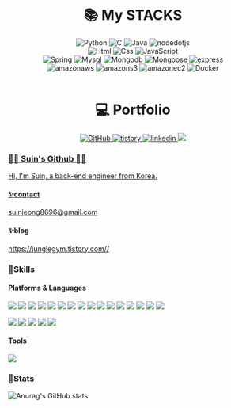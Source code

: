 
<div align=center><h1>📚 My STACKS</h1></div>

<div align=center> 
<img alt="Python" src ="https://img.shields.io/badge/Python-3776AB.svg?&style=for-the-badge&logo=Python&logoColor=white"/> <img alt="C" src="https://img.shields.io/badge/C-A8B9CC.svg?style=for-the-badge&logo=C&logoColor=white"> <img alt="Java" src="https://img.shields.io/badge/java-007396?style=for-the-badge&logo=java&logoColor=white"> <img alt="nodedotjs" src ="https://img.shields.io/badge/node.js-339933.svg?&style=for-the-badge&logo=nodedotjs&logoColor=white"/> <br>
<img alt="Html" src ="https://img.shields.io/badge/HTML5-E34F26.svg?&style=for-the-badge&logo=HTML5&logoColor=white"/> <img alt="Css" src ="https://img.shields.io/badge/CSS-1572B6.svg?&style=for-the-badge&logo=CSS3&logoColor=white"/> <img alt="JavaScript" src ="https://img.shields.io/badge/JavaScriipt-F7DF1E.svg?&style=for-the-badge&logo=JavaScript&logoColor=black"/>  <br>
<img alt="Spring" src ="https://img.shields.io/badge/Spring-6DB33F.svg?&style=for-the-badge&logo=Spring&logoColor=white"/> <img alt="Mysql" src ="https://img.shields.io/badge/Mysql-4479A1.svg?&style=for-the-badge&logo=Mysql&logoColor=white"/> <img alt="Mongodb" src ="https://img.shields.io/badge/Mongodb-47A248.svg?&style=for-the-badge&logo=Mongodb&logoColor=white"/> <img alt="Mongoose" src ="https://img.shields.io/badge/Mongoose-880000.svg?&style=for-the-badge&logo=Mongoose&logoColor=white"/> <img alt="express" src="https://img.shields.io/badge/express-000000?style=for-the-badge&logo=express&logoColor=white"> <br> 
<img alt="amazonaws" src ="https://img.shields.io/badge/amazon aws-232F3E.svg?&style=for-the-badge&logo=amazonaws&logoColor=white"/> <img alt="amazons3" src ="https://img.shields.io/badge/amazon s3-569A31.svg?&style=for-the-badge&logo=amazons3&logoColor=white"/> <img alt="amazonec2" src ="https://img.shields.io/badge/amazon ec2-FF9900.svg?&style=for-the-badge&logo=amazonec2&logoColor=white"/> <img alt="Docker" src ="https://img.shields.io/badge/Docker-2496ED.svg?&style=for-the-badge&logo=Docker&logoColor=white"/> 
  <br> <br>
</div>

<div align=center><h1>💻 Portfolio </h1></div>
<div align=center> 
<a href = "https://github.com/suin524"><img alt="GitHub" src ="https://img.shields.io/badge/GitHub-181717.svg?&style=for-the-badge&logo=GitHub&logoColor=white"/>
<a href = "https://junglegym.tistory.com/"><img alt="tistory" src ="https://img.shields.io/badge/tistory-white.svg?&style=for-the-badge"/>
<a href = "https://www.linkedin.com/in/suin-jeong/"><img alt="linkedin" src ="https://img.shields.io/badge/Linkedin-0A66C2.svg?&style=for-the-badge&logo=linkedin&logoColor=white"/>
<a href="https://programmers.co.kr/events/sv_bootcamp_2023?fbclid=IwAR33UmZytwrrdmzlAtjVQZwfddHSACY2Dz4K5v_Rt3hg7gIiiMzA1zIUZoQ" target="_blank"> <img src="https://img.shields.io/badge/programmers-0B2343?style=for-the-badge&logo=programmers&logoColor=white"/>
</div>

### 👩‍💻 Suin's Github 👩‍💻

Hi, I'm Suin, a back-end engineer from Korea.
<!--
**suin524/suin524** is a ✨ _special_ ✨ repository because its `README.md` (this file) appears on your GitHub profile.

Here are some ideas to get you started:

- 🔭 I’m currently working on ...
- 🌱 I’m currently learning ...
- 👯 I’m looking to collaborate on ...
- 🤔 I’m looking for help with ...
- 💬 Ask me about ...
- 📫 How to reach me: ...
- 😄 Pronouns: ...
- ⚡ Fun fact: ...
-->
#### ✨contact 
suinjeong8696@gmail.com  

#### ✨blog  
https://junglegym.tistory.com//  

### 🌈Skills
#### Platforms & Languages
<img src ="https://img.shields.io/badge/Python-3776AB?&style=for-the-badge&logo=Python&logoColor=white"/> <img src="https://img.shields.io/badge/C-A8B9CC.svg?style=for-the-badge&logo=C&logoColor=white"> <img src="https://img.shields.io/badge/java-007396?style=for-the-badge&logo=java&logoColor=white"> <img src ="https://img.shields.io/badge/node.js-339933.svg?&style=for-the-badge&logo=nodedotjs&logoColor=white"/> <img src ="https://img.shields.io/badge/HTML5-E34F26.svg?&style=for-the-badge&logo=HTML5&logoColor=white"/> <img src ="https://img.shields.io/badge/CSS-1572B6.svg?&style=for-the-badge&logo=CSS3&logoColor=white"/> <img src ="https://img.shields.io/badge/JavaScriipt-F7DF1E.svg?&style=for-the-badge&logo=JavaScript&logoColor=black"/> <img src ="https://img.shields.io/badge/Spring-6DB33F.svg?&style=for-the-badge&logo=Spring&logoColor=white"/> <img src ="https://img.shields.io/badge/Mysql-4479A1.svg?&style=for-the-badge&logo=Mysql&logoColor=white"/> <img src ="https://img.shields.io/badge/Mongodb-47A248.svg?&style=for-the-badge&logo=Mongodb&logoColor=white"/> <img src ="https://img.shields.io/badge/Mongoose-880000.svg?&style=for-the-badge&logo=Mongoose&logoColor=white"/> <img src="https://img.shields.io/badge/express-000000?style=for-the-badge&logo=express&logoColor=white"> <img src ="https://img.shields.io/badge/amazon aws-232F3E.svg?&style=for-the-badge&logo=amazonaws&logoColor=white"/> <img src ="https://img.shields.io/badge/amazon s3-569A31.svg?&style=for-the-badge&logo=amazons3&logoColor=white"/> <img src ="https://img.shields.io/badge/amazon ec2-FF9900.svg?&style=for-the-badge&logo=amazonec2&logoColor=white"/> <img src ="https://img.shields.io/badge/Docker-2496ED.svg?&style=for-the-badge&logo=Docker&logoColor=white"/>

<img src="https://img.shields.io/badge/Android-3DDC84?style=plastic&logo=Android&logoColor=white"/> 
<img src="https://img.shields.io/badge/Eclipse IDE-2C2255?style=plastic&logo=Eclipse IDE&logoColor=white"/> 
<img src="https://img.shields.io/badge/Kotlin-7F52FF?style=plastic&logo=Kotlin&logoColor=white"/> 
<img src="https://img.shields.io/badge/Flutter-02569B?style=plastic&logo=Flutter&logoColor=white"/> 
<img src="https://img.shields.io/badge/Java-1E8CBE?style=plastic&logo=Java&logoColor=white"/>

#### Tools
<img src="https://img.shields.io/badge/Git-F05032?style=plastic&logo=Git&logoColor=white"/>


### 🎇Stats
![Anurag's GitHub stats](https://github-readme-stats.vercel.app/api?username=suin524&show_icons=true&theme=tokyonight)




